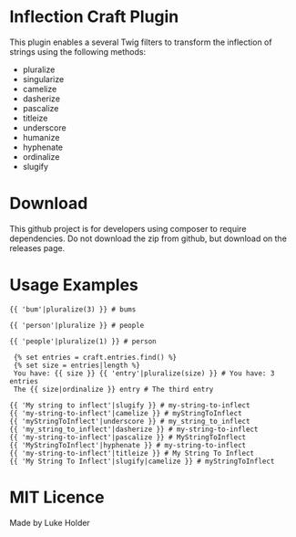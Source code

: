 # Inflection Craft Plugin

This plugin enables a several Twig filters to transform the inflection of strings using the following methods:

* pluralize
* singularize
* camelize
* dasherize
* pascalize
* titleize
* underscore
* humanize
* hyphenate
* ordinalize
* slugify


# Download

This github project is for developers using composer to require dependencies. Do not download the zip from github, but download on the releases page.


# Usage Examples

```
{{ 'bum'|pluralize(3) }} # bums
```

```
{{ 'person'|pluralize }} # people
```

```
{{ 'people'|pluralize(1) }} # person
```

```
 {% set entries = craft.entries.find() %}
 {% set size = entries|length %}
 You have: {{ size }} {{ 'entry'|pluralize(size) }}﻿ # You have: 3 entries
 The {{ size|ordinalize }} entry # The third entry
```

```
{{ 'My string to inflect'|slugify }} # my-string-to-inflect
{{ 'my-string-to-inflect'|camelize }} # myStringToInflect
{{ 'myStringToInflect'|underscore }} # my_string_to_inflect
{{ 'my_string_to_inflect'|dasherize }} # my-string-to-inflect
{{ 'my-string-to-inflect'|pascalize }} # MyStringToInflect
{{ 'MyStringToInflect'|hyphenate }} # my-string-to-inflect
{{ 'my-string-to-inflect'|titleize }} # My String To Inflect
{{ 'My String To Inflect'|slugify|camelize }} # myStringToInflect
```

# MIT Licence

Made by Luke Holder
